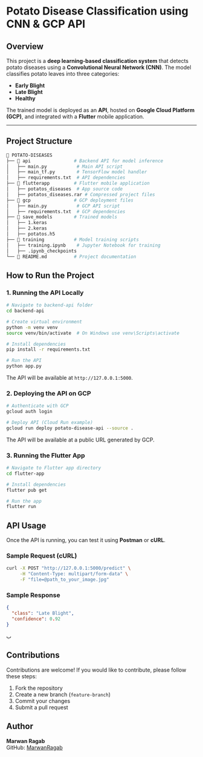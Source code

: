 # Potato Disease Classification using CNN & GCP API

## Overview
This project is a **deep learning-based classification system** that detects potato diseases using a **Convolutional Neural Network (CNN)**. The model classifies potato leaves into three categories:

- **Early Blight**
- **Late Blight**
- **Healthy**

The trained model is deployed as an **API**, hosted on **Google Cloud Platform (GCP)**, and integrated with a **Flutter** mobile application.

---

## Project Structure
```bash
📂 POTATO-DISEASES
├── 📂 api                # Backend API for model inference
│   ├── main.py           # Main API script
│   ├── main_tf.py        # TensorFlow model handler
│   ├── requirements.txt  # API dependencies
├── 📂 flutterapp         # Flutter mobile application
│   ├── potatos_diseases  # App source code
│   ├── potatos_diseases.rar # Compressed project files
├── 📂 gcp                # GCP deployment files
│   ├── main.py           # GCP API script
│   ├── requirements.txt  # GCP dependencies
├── 📂 save_models        # Trained models
│   ├── 1.keras
│   ├── 2.keras
│   ├── potatos.h5
├── 📂 training           # Model training scripts
│   ├── training.ipynb    # Jupyter Notebook for training
│   ├── .ipynb_checkpoints
└── 📜 README.md          # Project documentation
```

## How to Run the Project

### 1. Running the API Locally
```bash
# Navigate to backend-api folder
cd backend-api

# Create virtual environment
python -m venv venv
source venv/bin/activate  # On Windows use venv\Scripts\activate

# Install dependencies
pip install -r requirements.txt

# Run the API
python app.py
```

The API will be available at `http://127.0.0.1:5000`.

### 2. Deploying the API on GCP
```bash
# Authenticate with GCP
gcloud auth login

# Deploy API (Cloud Run example)
gcloud run deploy potato-disease-api --source .
```
The API will be available at a public URL generated by GCP.

### 3. Running the Flutter App
```bash
# Navigate to Flutter app directory
cd flutter-app

# Install dependencies
flutter pub get

# Run the app
flutter run
```

## API Usage
Once the API is running, you can test it using **Postman** or **cURL**.

### Sample Request (cURL)
```bash
curl -X POST "http://127.0.0.1:5000/predict" \
     -H "Content-Type: multipart/form-data" \
     -F "file=@path_to_your_image.jpg"
```

### Sample Response
```json
{
  "class": "Late Blight",
  "confidence": 0.92
}
```
ب
## Contributions
Contributions are welcome! If you would like to contribute, please follow these steps:
1. Fork the repository
2. Create a new branch (`feature-branch`)
3. Commit your changes
4. Submit a pull request

## Author
**Marwan Ragab**  
GitHub: [MarwanRagab](https://github.com/MarwanRagab)  


